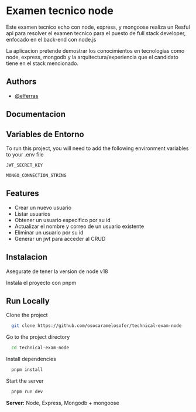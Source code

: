 # Examen tecnico node

Este examen tecnico echo con node, express, y mongoose realiza un Resful api para resolver el examen tecnico para el puesto de full stack developer, enfocado en el back-end con node.js

La aplicacion pretende demostrar los conocimientos en tecnologias como node, express, mongodb y la arquitectura/experiencia que el candidato tiene en el stack mencionado.

## Authors

- [@elferras](https://github.com/osocaramelosofer)

## Documentacion

## Variables de Entorno

To run this project, you will need to add the following environment variables to your .env file

`JWT_SECRET_KEY`

`MONGO_CONNECTION_STRING`

## Features

- Crear un nuevo usuario
- Listar usuarios
- Obtener un usuario especifico por su id
- Actualizar el nombre y correo de un usuario existente
- Eliminar un usuario por su id
- Generar un jwt para acceder al CRUD

## Instalacion

Asegurate de tener la version de node v18

Instala el proyecto con pnpm

## Run Locally

Clone the project

```bash
  git clone https://github.com/osocaramelosofer/technical-exam-node
```

Go to the project directory

```bash
  cd technical-exam-node
```

Install dependencies

```bash
  pnpm install
```

Start the server

```bash
  pnpm run dev
```

**Server:** Node, Express, Mongodb + mongoose
